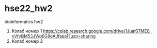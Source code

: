 # hse22_hw2
bioinformatics hw2

1. Колаб номер 1 https://colab.research.google.com/drive/1JuaKI7ME8-vVfvBM53JWo6G8oAJfapa1?usp=sharing
2. Колаб номер 2
